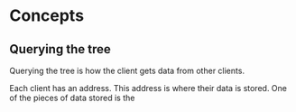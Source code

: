 # Concepts
## Querying the tree
Querying the tree is how the client gets data from other clients.

Each client has an address. This address is where their data is stored. One of the pieces of data stored is the 
<!--stackedit_data:
eyJoaXN0b3J5IjpbMTk2Nzk1MTI1OF19
-->